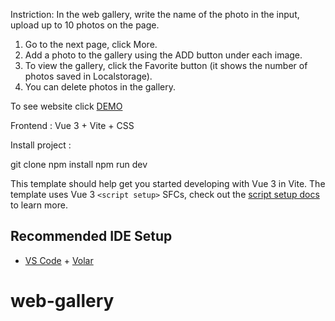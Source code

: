 

Instriction:
In the web gallery, write the name of the photo in the input, upload up to 10 photos on the page.
1. Go to the next page, click More.
2. Add a photo to the gallery using the ADD button under each image.
3. To view the gallery, click the Favorite button (it shows the number of photos saved in Localstorage).
4. You can delete photos in the gallery. 

To see website click [DEMO](https://anton-forzun.github.io/web-gallery/)

Frontend : Vue 3 + Vite + CSS

Install project : 

git clone
npm install
npm run dev


This template should help get you started developing with Vue 3 in Vite. The template uses Vue 3 `<script setup>` SFCs, check out the [script setup docs](https://v3.vuejs.org/api/sfc-script-setup.html#sfc-script-setup) to learn more.

## Recommended IDE Setup

- [VS Code](https://code.visualstudio.com/) + [Volar](https://marketplace.visualstudio.com/items?itemName=Vue.volar)
# web-gallery
